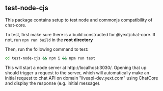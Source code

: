 ## test-node-cjs

This package contains setup to test node and commonjs compatibility of chat-core.

To test, first make sure there is a build constructed for @yext/chat-core. If not, run `npm run build` in  the **root directory**

Then, run the following command to test:
```bash
cd test-node-cjs && npm i && npm run test
```

This will start a node server at http://localhost:3030/. Opening that up should trigger a request to the server, which will automatically make an initial request to chat API on domain "liveapi-dev.yext.com" using ChatCore and display the response (e.g. initial message).